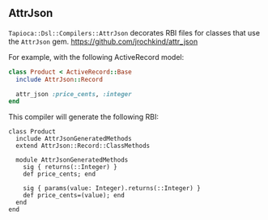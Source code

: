 ## AttrJson

`Tapioca::Dsl::Compilers::AttrJson` decorates RBI files for classes that use the `AttrJson` gem.
https://github.com/jrochkind/attr_json

For example, with the following ActiveRecord model:
~~~rb
class Product < ActiveRecord::Base
  include AttrJson::Record

  attr_json :price_cents, :integer
end
~~~

This compiler will generate the following RBI:
~~~rbi
class Product
  include AttrJsonGeneratedMethods
  extend AttrJson::Record::ClassMethods

  module AttrJsonGeneratedMethods
    sig { returns(::Integer) }
    def price_cents; end

    sig { params(value: Integer).returns(::Integer) }
    def price_cents=(value); end
  end
end
~~~
